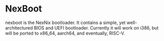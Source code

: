# NexBoot
nexboot is the NexNix bootloader. It contains a simple, yet well-architectured BIOS and UEFI bootloader. Currently it will work on i386, but will be ported to x86_64, aarch64, and eventually, RISC-V.
